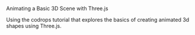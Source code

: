 Animating a Basic 3D Scene with Three.js

Using the codrops tutorial that explores the basics of creating animated 3d shapes using Three.js.